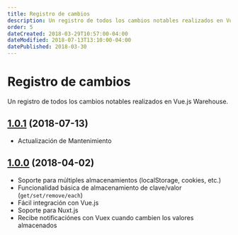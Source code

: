 ```yaml
---
title: Registro de cambios
description: Un registro de todos los cambios notables realizados en Vue.js Warehouse.
order: 5
dateCreated: 2018-03-29T10:57:00-04:00
dateModified: 2018-07-13T13:10:00-04:00
datePublished: 2018-03-30
---
```


# Registro de cambios

Un registro de todos los cambios notables realizados en Vue.js Warehouse.

## [1.0.1](https://github.com/bazzite/vue-warehouse/tree/1.0.1) (2018-07-13)

- Actualización de Mantenimiento

## [1.0.0](https://github.com/bazzite/vue-warehouse/tree/1.0.0) (2018-04-02)

- Soporte para múltiples almacenamientos (localStorage, cookies, etc.)
- Funcionalidad básica de almacenamiento de clave/valor (`get/set/remove/each`)
- Fácil integración con Vue.js
- Soporte para Nuxt.js
- Recibe notificaciónes con Vuex cuando cambien los valores almacenados
